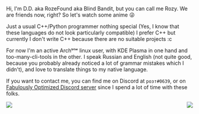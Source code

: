 Hi, I'm D.D. aka RozeFound aka Blind Bandit, but you can call me Rozy. We are friends now, right? So let's watch some anime 😜

Just a usual C++/Python programmer nothing special (Yes, I know that these languages do not look particularly compatible)
I prefer C++ but currently I don't write C++ because there are no suitable projects :c

For now I'm an active Archᵇᵗʷ linux user, with KDE Plasma in one hand and too-many-cli-tools in the other. I speak Russian and English (not quite good, because you probably already noticed a lot of grammar mistakes which I didn't), and love to translate things to my native language.

If you want to contact me, you can find me on Discord at `розт#0639`, or on [Fabulously Optimized Discord server](https://discord.gg/yxaXtaQqdB) since I spend a lot of time with these folks.

<div>
  <div style="display: flex; justify-content: space-between;">
    <img src="https://github-readme-stats-gilt-three.vercel.app/api?username=RozeFound&count_private=true&show_icons=true&theme=dracula&hide_title=true&hide=contribs&include_all_commits=true&hide_border=true"/>
    <img src="https://github-readme-stats-gilt-three.vercel.app/api/top-langs/?username=RozeFound&layout=compact&theme=dracula&hide_border=true"/>
  </div>
</div>
